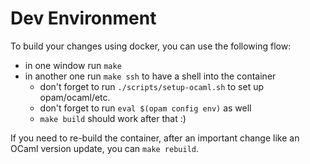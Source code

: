 # Dev Environment

To build your changes using docker, you can use the following flow:

- in one window run `make`
- in another one run `make ssh` to have a shell into the container
    + don't forget to run `./scripts/setup-ocaml.sh` to set up opam/ocaml/etc.
    + don't forget to run `eval $(opam config env)` as well
    + `make build` should work after that :)

If you need to re-build the container, after an important change like an OCaml version update, you can `make rebuild`.
